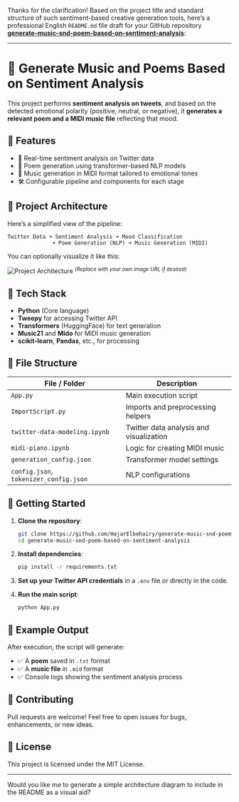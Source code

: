 Thanks for the clarification! Based on the project title and standard structure of such sentiment-based creative generation tools, here’s a professional English `README.md` file draft for your GitHub repository **[generate-music-snd-poem-based-on-sentiment-analysis](https://github.com/HajarElbehairy/generate-music-snd-poem-based-on-sentiment-analysis)**:

---

# 🎼 Generate Music and Poems Based on Sentiment Analysis

This project performs **sentiment analysis on tweets**, and based on the detected emotional polarity (positive, neutral, or negative), it **generates a relevant poem and a MIDI music file** reflecting that mood.

## 🌟 Features

* 🎯 Real-time sentiment analysis on Twitter data
* 🧠 Poem generation using transformer-based NLP models
* 🎵 Music generation in MIDI format tailored to emotional tones
* 🛠 Configurable pipeline and components for each stage

## 📸 Project Architecture

Here’s a simplified view of the pipeline:

```
Twitter Data ➜ Sentiment Analysis ➜ Mood Classification
              ➜ Poem Generation (NLP) ➜ Music Generation (MIDI)
```

You can optionally visualize it like this:

![Project Architecture](https://user-images.githubusercontent.com/your-username/your-image-path/architecture.png) <sup>*(Replace with your own image URL if desired)*</sup>

## 🧰 Tech Stack

* **Python** (Core language)
* **Tweepy** for accessing Twitter API
* **Transformers** (HuggingFace) for text generation
* **Music21** and **Mido** for MIDI music generation
* **scikit-learn**, **Pandas**, etc., for processing

## 📂 File Structure

| File / Folder                          | Description                             |
| -------------------------------------- | --------------------------------------- |
| `App.py`                               | Main execution script                   |
| `ImportScript.py`                      | Imports and preprocessing helpers       |
| `twitter-data-modeling.ipynb`          | Twitter data analysis and visualization |
| `midi-piano.ipynb`                     | Logic for creating MIDI music           |
| `generation_config.json`               | Transformer model settings              |
| `config.json`, `tokenizer_config.json` | NLP configurations                      |

## 🚀 Getting Started

1. **Clone the repository**:

   ```bash
   git clone https://github.com/HajarElbehairy/generate-music-snd-poem-based-on-sentiment-analysis.git
   cd generate-music-snd-poem-based-on-sentiment-analysis
   ```

2. **Install dependencies**:

   ```bash
   pip install -r requirements.txt
   ```

3. **Set up your Twitter API credentials** in a `.env` file or directly in the code.

4. **Run the main script**:

   ```bash
   python App.py
   ```

## 🎵 Example Output

After execution, the script will generate:

* ✅ A **poem** saved in `.txt` format
* ✅ A **music file** in `.mid` format
* ✅ Console logs showing the sentiment analysis process

## 🤝 Contributing

Pull requests are welcome! Feel free to open issues for bugs, enhancements, or new ideas.

## 📄 License

This project is licensed under the MIT License.

---

Would you like me to generate a simple architecture diagram to include in the README as a visual aid?
